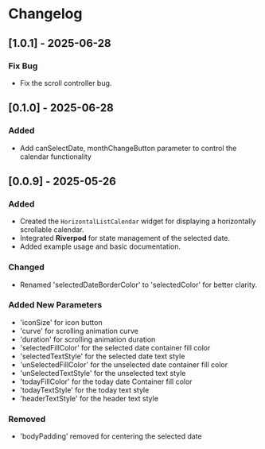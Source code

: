 # Changelog

## [1.0.1] - 2025-06-28
### Fix Bug
- Fix the scroll controller bug.

## [0.1.0] - 2025-06-28

### Added
- Add canSelectDate, monthChangeButton parameter to control the calendar functionality

## [0.0.9] - 2025-05-26

### Added
- Created the `HorizontalListCalendar` widget for displaying a horizontally scrollable calendar.
- Integrated **Riverpod** for state management of the selected date.
- Added example usage and basic documentation.

### Changed
- Renamed 'selectedDateBorderColor' to 'selectedColor' for better clarity.

### Added New Parameters
- 'iconSize' for icon button
- 'curve' for scrolling animation curve
- 'duration' for scrolling animation duration
- 'selectedFillColor' for the selected date container fill color
- 'selectedTextStyle' for the selected date text style
- 'unSelectedFillColor' for the unselected date container fill color
- 'unSelectedTextStyle' for the unselected text style
- 'todayFillColor' for the today date Container fill color
- 'todayTextStyle' for the today text style
- 'headerTextStyle' for the header text style

### Removed
- 'bodyPadding' removed for centering the selected date

